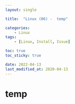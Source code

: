```yaml
---
layout: single

title:  "Linux (06) -  temp"

categories:
    - Linux
tags:
    - [Linux, Install, Issue]

toc: true
toc_sticky: true

date: 2022-04-13
last_modified_at: 2020-04-13
---
```



# temp

